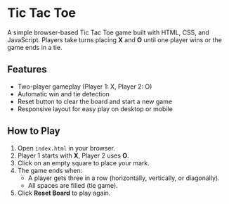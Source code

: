 # Tic Tac Toe

A simple browser-based Tic Tac Toe game built with HTML, CSS, and JavaScript. Players take turns placing **X** and **O** until one player wins or the game ends in a tie.

## Features
- Two-player gameplay (Player 1: X, Player 2: O)
- Automatic win and tie detection
- Reset button to clear the board and start a new game
- Responsive layout for easy play on desktop or mobile

## How to Play
1. Open `index.html` in your browser.
2. Player 1 starts with **X**, Player 2 uses **O**.
3. Click on an empty square to place your mark.
4. The game ends when:
   - A player gets three in a row (horizontally, vertically, or diagonally).
   - All spaces are filled (tie game).
5. Click **Reset Board** to play again.
